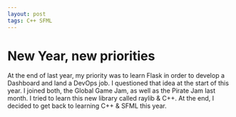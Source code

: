 ```yaml
---
layout: post
tags: C++ SFML
---
```

# New Year, new priorities

At the end of last year, my priority was to learn Flask in order to
develop a Dashboard and land a DevOps job. I questioned that idea at
the start of this year. I joined both, the Global Game Jam,
as well as the Pirate Jam last month. I tried to learn this new
library called raylib & C++. At the end, I decided to get back to
learning C++ & SFML this year.